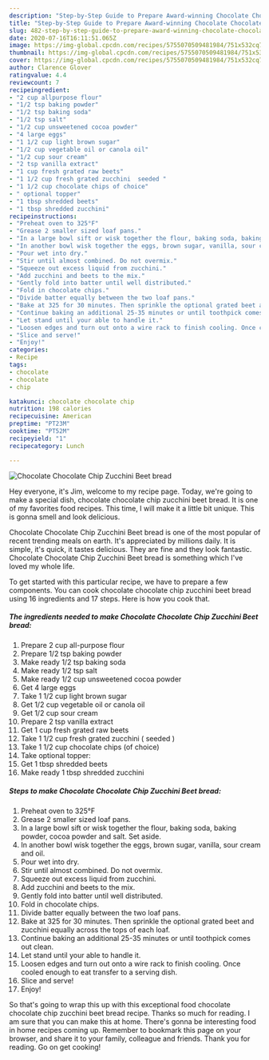 ```yaml
---
description: "Step-by-Step Guide to Prepare Award-winning Chocolate Chocolate Chip Zucchini Beet bread"
title: "Step-by-Step Guide to Prepare Award-winning Chocolate Chocolate Chip Zucchini Beet bread"
slug: 482-step-by-step-guide-to-prepare-award-winning-chocolate-chocolate-chip-zucchini-beet-bread
date: 2020-07-16T16:11:51.065Z
image: https://img-global.cpcdn.com/recipes/5755070509481984/751x532cq70/chocolate-chocolate-chip-zucchini-beet-bread-recipe-main-photo.jpg
thumbnail: https://img-global.cpcdn.com/recipes/5755070509481984/751x532cq70/chocolate-chocolate-chip-zucchini-beet-bread-recipe-main-photo.jpg
cover: https://img-global.cpcdn.com/recipes/5755070509481984/751x532cq70/chocolate-chocolate-chip-zucchini-beet-bread-recipe-main-photo.jpg
author: Clarence Glover
ratingvalue: 4.4
reviewcount: 7
recipeingredient:
- "2 cup allpurpose flour"
- "1/2 tsp baking powder"
- "1/2 tsp baking soda"
- "1/2 tsp salt"
- "1/2 cup unsweetened cocoa powder"
- "4 large eggs"
- "1 1/2 cup light brown sugar"
- "1/2 cup vegetable oil or canola oil"
- "1/2 cup sour cream"
- "2 tsp vanilla extract"
- "1 cup fresh grated raw beets"
- "1 1/2 cup fresh grated zucchini  seeded "
- "1 1/2 cup chocolate chips of choice"
- " optional topper"
- "1 tbsp shredded beets"
- "1 tbsp shredded zucchini"
recipeinstructions:
- "Preheat oven to 325°F"
- "Grease 2 smaller sized loaf pans."
- "In a large bowl sift or wisk together the flour, baking soda, baking powder, cocoa powder and salt. Set aside."
- "In another bowl wisk together the eggs, brown sugar, vanilla, sour cream and oil."
- "Pour wet into dry."
- "Stir until almost combined. Do not overmix."
- "Squeeze out excess liquid from zucchini."
- "Add zucchini and beets to the mix."
- "Gently fold into batter until well distributed."
- "Fold in chocolate chips."
- "Divide batter equally between the two loaf pans."
- "Bake at 325 for 30 minutes. Then sprinkle the optional grated beet and zucchini equally across the tops of each loaf."
- "Continue baking an additional 25-35 minutes or until toothpick comes out clean."
- "Let stand until your able to handle it."
- "Loosen edges and turn out onto a wire rack to finish cooling. Once cooled enough to eat transfer to a serving dish."
- "Slice and serve!"
- "Enjoy!"
categories:
- Recipe
tags:
- chocolate
- chocolate
- chip

katakunci: chocolate chocolate chip 
nutrition: 198 calories
recipecuisine: American
preptime: "PT23M"
cooktime: "PT52M"
recipeyield: "1"
recipecategory: Lunch

---
```



![Chocolate Chocolate Chip Zucchini Beet bread](https://img-global.cpcdn.com/recipes/5755070509481984/751x532cq70/chocolate-chocolate-chip-zucchini-beet-bread-recipe-main-photo.jpg)

Hey everyone, it's Jim, welcome to my recipe page. Today, we're going to make a special dish, chocolate chocolate chip zucchini beet bread. It is one of my favorites food recipes. This time, I will make it a little bit unique. This is gonna smell and look delicious.

Chocolate Chocolate Chip Zucchini Beet bread is one of the most popular of recent trending meals on earth. It's appreciated by millions daily. It is simple, it's quick, it tastes delicious. They are fine and they look fantastic. Chocolate Chocolate Chip Zucchini Beet bread is something which I've loved my whole life.




To get started with this particular recipe, we have to prepare a few components. You can cook chocolate chocolate chip zucchini beet bread using 16 ingredients and 17 steps. Here is how you cook that.

<!--inarticleads1-->

##### The ingredients needed to make Chocolate Chocolate Chip Zucchini Beet bread:

1. Prepare 2 cup all-purpose flour
1. Prepare 1/2 tsp baking powder
1. Make ready 1/2 tsp baking soda
1. Make ready 1/2 tsp salt
1. Make ready 1/2 cup unsweetened cocoa powder
1. Get 4 large eggs
1. Take 1 1/2 cup light brown sugar
1. Get 1/2 cup vegetable oil or canola oil
1. Get 1/2 cup sour cream
1. Prepare 2 tsp vanilla extract
1. Get 1 cup fresh grated raw beets
1. Take 1 1/2 cup fresh grated zucchini ( seeded )
1. Take 1 1/2 cup chocolate chips (of choice)
1. Take  optional topper:
1. Get 1 tbsp shredded beets
1. Make ready 1 tbsp shredded zucchini




<!--inarticleads2-->

##### Steps to make Chocolate Chocolate Chip Zucchini Beet bread:

1. Preheat oven to 325°F
1. Grease 2 smaller sized loaf pans.
1. In a large bowl sift or wisk together the flour, baking soda, baking powder, cocoa powder and salt. Set aside.
1. In another bowl wisk together the eggs, brown sugar, vanilla, sour cream and oil.
1. Pour wet into dry.
1. Stir until almost combined. Do not overmix.
1. Squeeze out excess liquid from zucchini.
1. Add zucchini and beets to the mix.
1. Gently fold into batter until well distributed.
1. Fold in chocolate chips.
1. Divide batter equally between the two loaf pans.
1. Bake at 325 for 30 minutes. Then sprinkle the optional grated beet and zucchini equally across the tops of each loaf.
1. Continue baking an additional 25-35 minutes or until toothpick comes out clean.
1. Let stand until your able to handle it.
1. Loosen edges and turn out onto a wire rack to finish cooling. Once cooled enough to eat transfer to a serving dish.
1. Slice and serve!
1. Enjoy!




So that's going to wrap this up with this exceptional food chocolate chocolate chip zucchini beet bread recipe. Thanks so much for reading. I am sure that you can make this at home. There's gonna be interesting food in home recipes coming up. Remember to bookmark this page on your browser, and share it to your family, colleague and friends. Thank you for reading. Go on get cooking!
